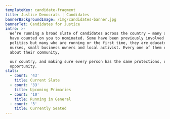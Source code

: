 ```yaml
---
templateKey: candidate-fragment
title: Justice Democrats | Candidates
bannerBackgroundImage: /img/candidates-banner.jpg
bannerTet: Candidates for Justice
intro: >-
  We’re running a broad slate of candidates across the country — many of who we
  have counted on you to nominated. Some have been previously involved in
  politics but many who are running or the first time, they are educators,
  nurses, small business owners and local activist. Every one of them concerned
  about their community,

  our country, and making sure every person has the same protections, rights and
  opportunity.
stats:
  - count: '43'
    title: Current Slate
  - count: '33'
    title: Upcoming Primaries
  - count: '10'
    title: Running in General
  - count: '3'
    title: Currently Seated
---
```


